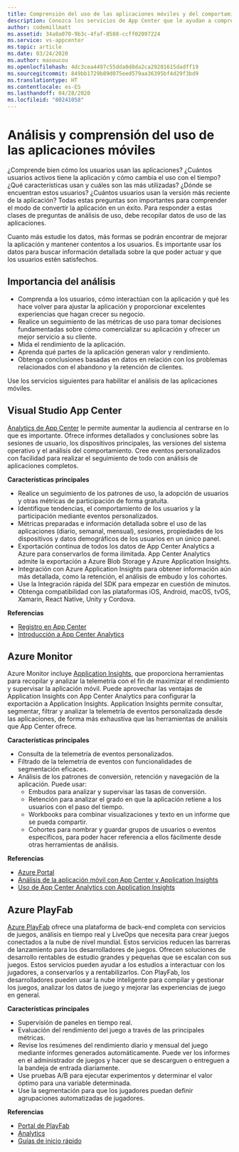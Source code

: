 ```yaml
---
title: Comprensión del uso de las aplicaciones móviles y del comportamiento de los usuarios con Visual Studio App Center y servicios de Azure
description: Conozca los servicios de App Center que le ayudan a comprender el uso que los usuarios hacen de sus aplicaciones móviles y así poder tomar decisiones empresariales inteligentes.
author: codemillmatt
ms.assetid: 34a8a070-9b3c-4faf-8588-ccff02097224
ms.service: vs-appcenter
ms.topic: article
ms.date: 03/24/2020
ms.author: masoucou
ms.openlocfilehash: 4dc3cea4497c55dda0d8da2ca29201615dadff19
ms.sourcegitcommit: 849bb1729b89d075eed579aa36395bf4d29f3bd9
ms.translationtype: HT
ms.contentlocale: es-ES
ms.lasthandoff: 04/28/2020
ms.locfileid: "80241058"
---
```

# <a name="analyze-and-understand-mobile-application-use"></a>Análisis y comprensión del uso de las aplicaciones móviles
¿Comprende bien cómo los usuarios usan las aplicaciones? ¿Cuántos usuarios activos tiene la aplicación y cómo cambia el uso con el tiempo? ¿Qué características usan y cuáles son las más utilizadas? ¿Dónde se encuentran estos usuarios? ¿Cuántos usuarios usan la versión más reciente de la aplicación? Todas estas preguntas son importantes para comprender el modo de convertir la aplicación en un éxito. Para responder a estas clases de preguntas de análisis de uso, debe recopilar datos de uso de las aplicaciones.

Cuanto más estudie los datos, más formas se podrán encontrar de mejorar la aplicación y mantener contentos a los usuarios. Es importante usar los datos para buscar información detallada sobre la que poder actuar y que los usuarios estén satisfechos.

## <a name="importance-of-analytics"></a>Importancia del análisis
- Comprenda a los usuarios, cómo interactúan con la aplicación y qué les hace volver para ajustar la aplicación y proporcionar excelentes experiencias que hagan crecer su negocio.
- Realice un seguimiento de las métricas de uso para tomar decisiones fundamentadas sobre cómo comercializar su aplicación y ofrecer un mejor servicio a su cliente.
- Mida el rendimiento de la aplicación.
- Aprenda qué partes de la aplicación generan valor y rendimiento.
- Obtenga conclusiones basadas en datos en relación con los problemas relacionados con el abandono y la retención de clientes.

Use los servicios siguientes para habilitar el análisis de las aplicaciones móviles.

## <a name="visual-studio-app-center"></a>Visual Studio App Center
[Analytics de App Center](/appcenter/analytics/) le permite aumentar la audiencia al centrarse en lo que es importante. Ofrece informes detallados y conclusiones sobre las sesiones de usuario, los dispositivos principales, las versiones del sistema operativo y el análisis del comportamiento. Cree eventos personalizados con facilidad para realizar el seguimiento de todo con análisis de aplicaciones completos.

   **Características principales**
   - Realice un seguimiento de los patrones de uso, la adopción de usuarios y otras métricas de participación de forma gratuita.
   - Identifique tendencias, el comportamiento de los usuarios y la participación mediante eventos personalizados.
   - Métricas preparadas e información detallada sobre el uso de las aplicaciones (diario, semanal, mensual), sesiones, propiedades de los dispositivos y datos demográficos de los usuarios en un único panel.
   - Exportación continua de todos los datos de App Center Analytics a Azure para conservarlos de forma ilimitada. App Center Analytics admite la exportación a Azure Blob Storage y Azure Application Insights.
   - Integración con Azure Application Insights para obtener información aún más detallada, como la retención, el análisis de embudo y los cohortes.
   - Use la Integración rápida del SDK para empezar en cuestión de minutos.
   - Obtenga compatibilidad con las plataformas iOS, Android, macOS, tvOS, Xamarin, React Native, Unity y Cordova.

   **Referencias**
   - [Registro en App Center](https://appcenter.ms/signup?utm_source=Mobile%20Development%20Docs&utm_medium=Azure&utm_campaign=New%20azure%20docs)
   - [Introducción a App Center Analytics](/appcenter/analytics/)

## <a name="azure-monitor"></a>Azure Monitor
Azure Monitor incluye [Application Insights](/azure/azure-monitor/app/app-insights-overview), que proporciona herramientas para recopilar y analizar la telemetría con el fin de maximizar el rendimiento y supervisar la aplicación móvil. Puede aprovechar las ventajas de Application Insights con App Center Analytics para configurar la exportación a Application Insights. Application Insights permite consultar, segmentar, filtrar y analizar la telemetría de eventos personalizada desde las aplicaciones, de forma más exhaustiva que las herramientas de análisis que App Center ofrece.

**Características principales**
   - Consulta de la telemetría de eventos personalizados.
   - Filtrado de la telemetría de eventos con funcionalidades de segmentación eficaces.
   - Análisis de los patrones de conversión, retención y navegación de la aplicación. Puede usar:
     - Embudos para analizar y supervisar las tasas de conversión.
     - Retención para analizar el grado en que la aplicación retiene a los usuarios con el paso del tiempo.
     - Workbooks para combinar visualizaciones y texto en un informe que se pueda compartir.
     - Cohortes para nombrar y guardar grupos de usuarios o eventos específicos, para poder hacer referencia a ellos fácilmente desde otras herramientas de análisis.

**Referencias**
- [Azure Portal](https://portal.azure.com/)
- [Análisis de la aplicación móvil con App Center y Application Insights](/azure/azure-monitor/learn/mobile-center-quickstart)
- [Uso de App Center Analytics con Application Insights](/azure/azure-monitor/app/usage-overview)

## <a name="azure-playfab"></a>Azure PlayFab
[Azure PlayFab](https://playfab.com/) ofrece una plataforma de back-end completa con servicios de juegos, análisis en tiempo real y LiveOps que necesita para crear juegos conectados a la nube de nivel mundial. Estos servicios reducen las barreras de lanzamiento para los desarrolladores de juegos. Ofrecen soluciones de desarrollo rentables de estudio grandes y pequeñas que se escalan con sus juegos. Estos servicios pueden ayudar a los estudios a interactuar con los jugadores, a conservarlos y a rentabilizarlos. Con PlayFab, los desarrolladores pueden usar la nube inteligente para compilar y gestionar los juegos, analizar los datos de juego y mejorar las experiencias de juego en general.

**Características principales**
   - Supervisión de paneles en tiempo real.
   - Evaluación del rendimiento del juego a través de las principales métricas.
   - Revise los resúmenes del rendimiento diario y mensual del juego mediante informes generados automáticamente. Puede ver los informes en el administrador de juegos y hacer que se descarguen o entreguen a la bandeja de entrada diariamente.
   - Use pruebas A/B para ejecutar experimentos y determinar el valor óptimo para una variable determinada.
   - Use la segmentación para que los jugadores puedan definir agrupaciones automatizadas de jugadores.
    
**Referencias**
- [Portal de PlayFab](https://developer.playfab.com/en-US/sign-up)
- [Analytics](/gaming/playfab/#pivot=documentation&panel=analytics)
- [Guías de inicio rápido](/gaming/playfab/#pivot=documentation&panel=quickstarts) 
